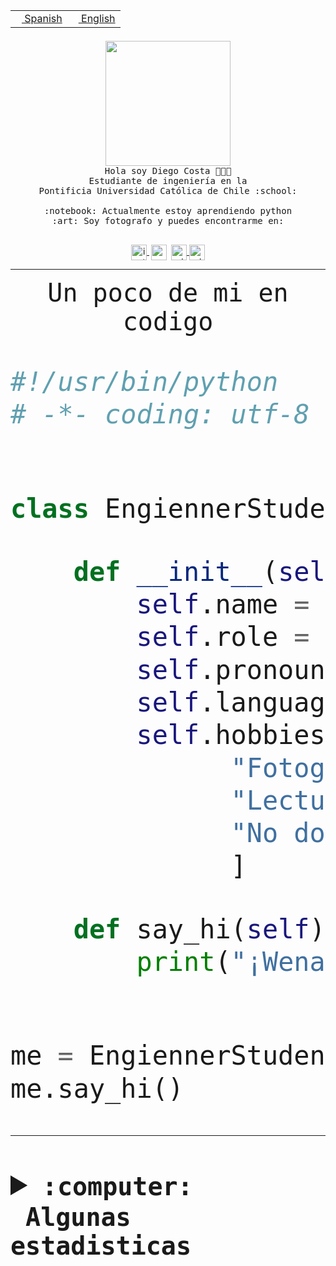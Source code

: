 <table border="0"  align="right">
 <tr><td><a href="README.md"><img src="https://upload.wikimedia.org/wikipedia/commons/thumb/8/89/Bandera_de_Espa%C3%B1a.svg/1200px-Bandera_de_Espa%C3%B1a.svg.png" height="10"> Spanish</a></td>
 <td><a href="README.en.md"><img src="https://upload.wikimedia.org/wikipedia/commons/a/a4/Flag_of_the_United_States.svg" height="10"> English</a></td></tr>
</table><br><br><br>


<p align="center">
  <img src="https://github.com/diegocostares/diegocostares/blob/main/Images/aaa2.gif?raw=true" height="200px" weight="200px">
  <br><samp>
    Hola soy Diego Costa 👨🏻‍💻<br>
    Estudiante de ingeniería en la <br>
    Pontificia Universidad Católica de Chile :school:<br>
  <br>
    :notebook: Actualmente estoy aprendiendo python <br>
    :art: Soy fotografo y puedes encontrarme en: <br>
  <br></samp>
  
</p>

<p align="center">
   <a href="https://instagram.com/diegocosta_no" target="blank">
    <img 
    align="center" src="https://cdn.jsdelivr.net/npm/simple-icons@3.0.1/icons/instagram.svg" alt="instagram" height="25px" width="25px" />
  </a>
  <a style="border: 3px solid; color: white;"href="https://t.me/diegocosta_no" target="blank">
  <img
  align="center" alt="Telegram" width="25px" src="https://icons-for-free.com/iconfiles/png/512/Telegram-1324888767380505522.png" />
</a>
<a href="https://api.whatsapp.com/send?phone=56971897835&text=Hola!" target="blank">
  <img
  align="center" alt="wtsp" width="25px" src="https://img.icons8.com/pastel-glyph/2x/whatsapp--v2.png" />
</a>
<a href="https://www.linkedin.com/in/diego-costa-786249213/" target="blank">
  <img
  align="center" alt="wtsp" width="25px" src="https://img.icons8.com/metro/452/linkedin.png" />
</a>

  </a>
</p>

---


<p align="center"><font size="25"><samp>Un poco de mi en codigo</samp></front></p>


```python
#!/usr/bin/python
# -*- coding: utf-8 -*-


class EngiennerStudent:

    def __init__(self):
        self.name = "Diego Costa"
        self.role = "Estudiante"
        self.pronouns = "he/him"
        self.language_spoken = ["es_CL", "en_US"]
        self.hobbies = [
              "Fotografia",
              "Lectura",
              "No dormir",
              ]

    def say_hi(self):
        print("¡Wena mundo!")


me = EngiennerStudent()
me.say_hi()
```
---
<details>
  <summary><b><samp>:computer: &nbsp;Algunas estadisticas</samp></b></summary>
  <br/></p>

<!--START_SECTION:waka-->
![Code Time](http://img.shields.io/badge/Code%20Time-904%20hrs%2045%20mins-blue)

**Soy nocturno 🦉** 

```text
🌞 Mañana                 9 commits           ░░░░░░░░░░░░░░░░░░░░░░░░░   00.35 % 
🌆 Día                    795 commits         ████████░░░░░░░░░░░░░░░░░   30.75 % 
🌃 Tarde                  1111 commits        ███████████░░░░░░░░░░░░░░   42.98 % 
🌙 Noche                  670 commits         ██████░░░░░░░░░░░░░░░░░░░   25.92 % 
```
📅 **Soy más productivo los Martes** 

```text
Lunes                    404 commits         ████░░░░░░░░░░░░░░░░░░░░░   15.63 % 
Martes                   525 commits         █████░░░░░░░░░░░░░░░░░░░░   20.31 % 
Miércoles                329 commits         ███░░░░░░░░░░░░░░░░░░░░░░   12.73 % 
Jueves                   313 commits         ███░░░░░░░░░░░░░░░░░░░░░░   12.11 % 
Viernes                  414 commits         ████░░░░░░░░░░░░░░░░░░░░░   16.02 % 
Sábado                   218 commits         ██░░░░░░░░░░░░░░░░░░░░░░░   08.43 % 
Domingo                  382 commits         ████░░░░░░░░░░░░░░░░░░░░░   14.78 % 
```


📊 **Esta semana me dediqué a** 

```text
🐱‍💻 Proyectos: 
2023-1-S4-Grupo2-Backend 9 hrs 36 mins       ████████░░░░░░░░░░░░░░░░░   31.66 % 
2023-1-S4-Grupo2-Scraper 5 hrs 15 mins       ████░░░░░░░░░░░░░░░░░░░░░   17.31 % 
CAPSTONE                 3 hrs 18 mins       ███░░░░░░░░░░░░░░░░░░░░░░   10.89 % 
private-test             3 hrs 5 mins        ███░░░░░░░░░░░░░░░░░░░░░░   10.17 % 
2023-1-S4-Grupo2-IA      2 hrs 42 mins       ██░░░░░░░░░░░░░░░░░░░░░░░   08.92 % 
```


 Last Updated on 10/05/2023 20:25:13 UTC
<!--END_SECTION:waka-->
  
  

<p align="center"> <img src="https://github-readme-stats.vercel.app/api?username=diegocostares&show_icons=true&theme=ayu-mirage" alt="abhisheknaiidu" /></p>
 
</details>
